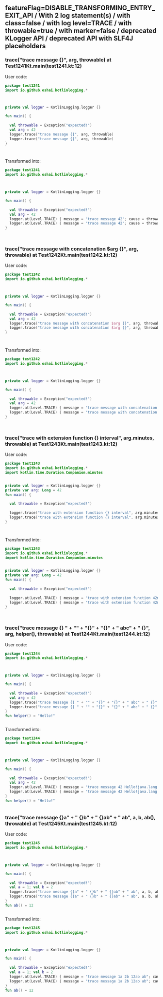 ## featureFlag=DISABLE_TRANSFORMING_ENTRY_EXIT_API / With 2 log statement(s) / with class=false / with log level=TRACE / with throwable=true / with marker=false / deprecated KLogger API / deprecated API with SLF4J placeholders



###  trace("trace message {}", arg, throwable) at Test1241Kt.main(test1241.kt:12)

User code:
```kotlin
package test1241
import io.github.oshai.kotlinlogging.*



private val logger = KotlinLogging.logger {}

fun main() {
  
  val throwable = Exception("expected!")
  val arg = 42
  logger.trace("trace message {}", arg, throwable)
  logger.trace("trace message {}", arg, throwable)
}




```
  
Transformed into:
```kotlin
package test1241
import io.github.oshai.kotlinlogging.*



private val logger = KotlinLogging.logger {}

fun main() {
  
  val throwable = Exception("expected!")
  val arg = 42
  logger.at(Level.TRACE) { message = "trace message 42"; cause = throwable; internalCompilerData = KLoggingEventBuilder.InternalCompilerData(messageTemplate = "\"trace message {}\"", className = "test1241.Test1241Kt", methodName = "main", fileName = "test1241.kt", lineNumber = 12)
  logger.at(Level.TRACE) { message = "trace message 42"; cause = throwable; internalCompilerData = KLoggingEventBuilder.InternalCompilerData(messageTemplate = "\"trace message {}\"", className = "test1241.Test1241Kt", methodName = "main", fileName = "test1241.kt", lineNumber = 13)
}




```

###  trace("trace message with concatenation $arg {}", arg, throwable) at Test1242Kt.main(test1242.kt:12)

User code:
```kotlin
package test1242
import io.github.oshai.kotlinlogging.*



private val logger = KotlinLogging.logger {}

fun main() {
  
  val throwable = Exception("expected!")
  val arg = 42
  logger.trace("trace message with concatenation $arg {}", arg, throwable)
  logger.trace("trace message with concatenation $arg {}", arg, throwable)
}




```
  
Transformed into:
```kotlin
package test1242
import io.github.oshai.kotlinlogging.*



private val logger = KotlinLogging.logger {}

fun main() {
  
  val throwable = Exception("expected!")
  val arg = 42
  logger.at(Level.TRACE) { message = "trace message with concatenation 42 42"; cause = throwable; internalCompilerData = KLoggingEventBuilder.InternalCompilerData(messageTemplate = "\"trace message with concatenation $arg {}\"", className = "test1242.Test1242Kt", methodName = "main", fileName = "test1242.kt", lineNumber = 12)
  logger.at(Level.TRACE) { message = "trace message with concatenation 42 42"; cause = throwable; internalCompilerData = KLoggingEventBuilder.InternalCompilerData(messageTemplate = "\"trace message with concatenation $arg {}\"", className = "test1242.Test1242Kt", methodName = "main", fileName = "test1242.kt", lineNumber = 13)
}




```

###  trace("trace with extension function {} interval", arg.minutes, throwable) at Test1243Kt.main(test1243.kt:12)

User code:
```kotlin
package test1243
import io.github.oshai.kotlinlogging.*
import kotlin.time.Duration.Companion.minutes


private val logger = KotlinLogging.logger {}
private var arg: Long = 42
fun main() {
  
  val throwable = Exception("expected!")
  
  logger.trace("trace with extension function {} interval", arg.minutes, throwable)
  logger.trace("trace with extension function {} interval", arg.minutes, throwable)
}




```
  
Transformed into:
```kotlin
package test1243
import io.github.oshai.kotlinlogging.*
import kotlin.time.Duration.Companion.minutes


private val logger = KotlinLogging.logger {}
private var arg: Long = 42
fun main() {
  
  val throwable = Exception("expected!")
  
  logger.at(Level.TRACE) { message = "trace with extension function 42m interval"; cause = throwable; internalCompilerData = KLoggingEventBuilder.InternalCompilerData(messageTemplate = "\"trace with extension function {} interval\"", className = "test1243.Test1243Kt", methodName = "main", fileName = "test1243.kt", lineNumber = 12)
  logger.at(Level.TRACE) { message = "trace with extension function 42m interval"; cause = throwable; internalCompilerData = KLoggingEventBuilder.InternalCompilerData(messageTemplate = "\"trace with extension function {} interval\"", className = "test1243.Test1243Kt", methodName = "main", fileName = "test1243.kt", lineNumber = 13)
}




```

###  trace("trace message {} " + "" + "{}" + "{}" + " abc" + " {}", arg, helper(), throwable) at Test1244Kt.main(test1244.kt:12)

User code:
```kotlin
package test1244
import io.github.oshai.kotlinlogging.*



private val logger = KotlinLogging.logger {}

fun main() {
  
  val throwable = Exception("expected!")
  val arg = 42
  logger.trace("trace message {} " + "" + "{}" + "{}" + " abc" + " {}", arg, helper(), throwable)
  logger.trace("trace message {} " + "" + "{}" + "{}" + " abc" + " {}", arg, helper(), throwable)
}
fun helper() = "Hello!"



```
  
Transformed into:
```kotlin
package test1244
import io.github.oshai.kotlinlogging.*



private val logger = KotlinLogging.logger {}

fun main() {
  
  val throwable = Exception("expected!")
  val arg = 42
  logger.at(Level.TRACE) { message = "trace message 42 Hello!java.lang.Exception: expected! abc {}"; internalCompilerData = KLoggingEventBuilder.InternalCompilerData(messageTemplate = "\"trace message {} \" + \"\" + \"{}\" + \"{}\" + \" abc\" + \" {}\"", className = "test1244.Test1244Kt", methodName = "main", fileName = "test1244.kt", lineNumber = 12)
  logger.at(Level.TRACE) { message = "trace message 42 Hello!java.lang.Exception: expected! abc {}"; internalCompilerData = KLoggingEventBuilder.InternalCompilerData(messageTemplate = "\"trace message {} \" + \"\" + \"{}\" + \"{}\" + \" abc\" + \" {}\"", className = "test1244.Test1244Kt", methodName = "main", fileName = "test1244.kt", lineNumber = 13)
}
fun helper() = "Hello!"



```

###  trace("trace message {}a" + " {}b" + " {}ab" + " ab", a, b, ab(), throwable) at Test1245Kt.main(test1245.kt:12)

User code:
```kotlin
package test1245
import io.github.oshai.kotlinlogging.*



private val logger = KotlinLogging.logger {}

fun main() {
  
  val throwable = Exception("expected!")
  val a = 1; val b = 2
  logger.trace("trace message {}a" + " {}b" + " {}ab" + " ab", a, b, ab(), throwable)
  logger.trace("trace message {}a" + " {}b" + " {}ab" + " ab", a, b, ab(), throwable)
}
fun ab() = 12



```
  
Transformed into:
```kotlin
package test1245
import io.github.oshai.kotlinlogging.*



private val logger = KotlinLogging.logger {}

fun main() {
  
  val throwable = Exception("expected!")
  val a = 1; val b = 2
  logger.at(Level.TRACE) { message = "trace message 1a 2b 12ab ab"; cause = throwable; internalCompilerData = KLoggingEventBuilder.InternalCompilerData(messageTemplate = "\"trace message {}a\" + \" {}b\" + \" {}ab\" + \" ab\"", className = "test1245.Test1245Kt", methodName = "main", fileName = "test1245.kt", lineNumber = 12)
  logger.at(Level.TRACE) { message = "trace message 1a 2b 12ab ab"; cause = throwable; internalCompilerData = KLoggingEventBuilder.InternalCompilerData(messageTemplate = "\"trace message {}a\" + \" {}b\" + \" {}ab\" + \" ab\"", className = "test1245.Test1245Kt", methodName = "main", fileName = "test1245.kt", lineNumber = 13)
}
fun ab() = 12



```
